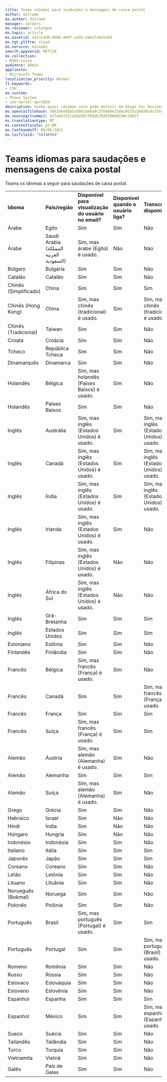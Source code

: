 ```yaml
---
title: Teams idiomas para saudações e mensagens de caixa postal
author: dstrome
ms.author: dstrome
manager: serdars
ms.reviewer: colongma
ms.topic: article
ms.assetid: 4a57e3d0-8b08-494f-a195-b44afa9cbc0d
ms.tgt.pltfrm: cloud
ms.service: msteams
search.appverid: MET150
ms.collection:
- M365-voice
audience: Admin
appliesto:
- Microsoft Teams
localization_priority: Normal
f1.keywords:
- CSH
ms.custom:
- Phone System
- seo-marvel-apr2020
description: Saiba quais idiomas você pode definir em Skype for Business para as mensagens padrão do sistema e saudações de caixa postal.
ms.openlocfilehash: f8e16be05b5c6001be8a9c37b6e0e23dac0525a16938c8c378450439f57aee88
ms.sourcegitcommit: a17ad3332ca5d2997f85db7835500d8190c34b2f
ms.translationtype: MT
ms.contentlocale: pt-BR
ms.lasthandoff: 08/05/2021
ms.locfileid: "54348994"
---
```

# <a name="teams-languages-for-voicemail-greetings-and-messages"></a>Teams idiomas para saudações e mensagens de caixa postal

Teams os idiomas a seguir para saudações de caixa postal.
  
||||||
|:-------------|:------------------|:--------------------------------------------|:-------------------------------------|:-----------------------------|
|**Idioma**  |**País/região** |**Disponível para visualização do usuário no email?** |**Disponível quando o usuário liga?** |**Transcrição disponível?**  |
|Árabe        |Egito              |Sim                                          |Sim                                   |Não  |
|Árabe        |Saudi Arabia (المملكة العربية السعودية)       |Sim, mas árabe (Egito) é usado.             |Não                                    |Não  |
|Búlgaro     |Bulgária           |Sim                                          |Sim                                   |Não  |
|Catalão       |Catalão            |Sim                                          |Sim                                   |Não  |
|Chinês (Simplificado)   |China     |Sim                                          |Sim                                   |Sim |
|Chinês (Hong Kong)    |China     |Sim, mas chinês (tradicional) é usado.      |Sim                                   |Sim, mas chinês (tradicional) é usado. |
|Chinês (Tradicional)  |Taiwan    |Sim                                          |Sim                                   |Não  |
|Croata      |Croácia            |Sim                                          |Sim                                   |Não  |
|Tcheco         |República Tcheca     |Sim                                          |Sim                                   |Não  |
|Dinamarquês        |Dinamarca            |Sim                                          |Sim                                   |Não  |
|Holandês         |Bélgica            |Sim, mas holandês (Países Baixos) é usado.        |Sim                                   |Não  |
|Holandês         |Países Baixos        |Sim                                          |Sim                                   |Não  |
|Inglês       |Austrália          |Sim, mas inglês (Estados Unidos) é usado.    |Sim                                   |Sim, mas inglês (Estados Unidos) é usado. |
|Inglês       |Canadá             |Sim, mas inglês (Estados Unidos) é usado.    |Sim                                   |Sim, mas inglês (Estados Unidos) é usado. |
|Inglês       |Índia              |Sim, mas inglês (Estados Unidos) é usado.    |Sim                                   |Sim, mas inglês (Estados Unidos) é usado. |
|Inglês       |Irlanda            |Sim, mas inglês (Estados Unidos) é usado.    |Sim                                   |Não  |
|Inglês       |Filipinas        |Sim, mas inglês (Estados Unidos) é usado.    |Não                                    |Não  |
|Inglês       |África do Sul       |Sim, mas inglês (Estados Unidos) é usado.    |Não                                    |Não  |
|Inglês       |Grã-Bretanha      |Sim                                          |Sim                                   |Sim |
|Inglês       |Estados Unidos      |Sim                                          |Sim                                   |Sim |
|Estoniano      |Estônia            |Sim                                          |Sim                                   |Não  |
|Finlandês       |Finlândia            |Sim                                          |Sim                                   |Não  |
|Francês        |Bélgica            |Sim, mas francês (França) é usado.            |Sim                                   |Não  |
|Francês        |Canadá             |Sim                                          |Sim                                   |Sim, mas francês (França) é usado.   |
|Francês        |França             |Sim                                          |Sim                                   |Sim |
|Francês        |Suíça        |Sim, mas francês (França) é usado.            |Sim                                   |Sim |
|Alemão        |Áustria            |Sim, mas alemão (Alemanha) é usado.           |Sim                                   |Não  |
|Alemão        |Alemanha            |Sim                                          |Sim                                   |Sim |
|Alemão        |Suíça        |Sim, mas alemão (Alemanha) é usado.           |Sim                                   |Não  |
|Grego         |Grécia             |Sim                                          |Sim                                   |Não  |
|Hebraico        |Israel             |Sim                                          |Não                                    |Não  |
|Híndi         |Índia              |Sim                                          |Não                                    |Não  |
|Húngaro     |Hungria            |Sim                                          |Não                                    |Não  |
|Indonésio    |Indonésia          |Sim                                          |Sim                                   |Não  |
|Italiano       |Itália              |Sim                                          |Sim                                   |Sim |
|Japonês      |Japão              |Sim                                          |Sim                                   |Sim |
|Coreano        |Coreano             |Sim                                          |Sim                                   |Não  |
|Letão       |Letônia             |Sim                                          |Sim                                   |Não  |
|Lituano    |Lituânia          |Sim                                          |Sim                                   |Não  |
|Norueguês (Bokmal)   |Noruega      |Sim                                          |Sim                                   |Não  |
|Polonês        |Polônia             |Sim                                          |Sim                                   |Não  |
|Português    |Brasil             |Sim, mas português (Portugal) é usado.      |Sim                                   |Sim |
|Português    |Portugal           |Sim                                          |Sim                                   |Sim, mas português (Brasil) é usado.  |
|Romeno      |Romênia            |Sim                                          |Sim                                   |Não  |
|Russo       |Rússia             |Sim                                          |Sim                                   |Não  |
|Eslovaco        |Eslováquia           |Sim                                          |Sim                                   |Não  |
|Esloveno     |Eslovênia           |Sim                                          |Sim                                   |Não  |
|Espanhol       |Espanha              |Sim                                          |Sim                                   |Sim |
|Espanhol       |México             |Sim                                          |Sim                                   |Sim, mas espanhol (Espanha) é usado.   |
|Sueco       |Suécia             |Sim                                          |Sim                                   |Não  |
|Tailandês          |Tailândia           |Sim                                          |Sim                                   |Não  |
|Turco       |Turquia             |Sim                                          |Sim                                   |Não  |
|Vietnamita    |Vietnã            |Sim                                          |Sim                                   |Não  |
|Galês         |País de Gales              |Sim                                          |Sim                                   |Não  |

 
